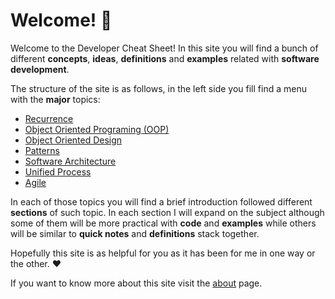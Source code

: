 # Welcome! 🥳

Welcome to the Developer Cheat Sheet! In this site you will find a bunch of different **concepts**, **ideas**, **definitions** and **examples** related with **software development**.

The structure of the site is as follows, in the left side you fill find a menu with the **major** topics:

- [Recurrence](./recurrence/)
- [Object Oriented Programing (OOP)](./oop/)
- [Object Oriented Design](./ood/)
- [Patterns](./patterns/)
- [Software Architecture](./software-architecture/)
- [Unified Process](./unified-process/)
- [Agile](./agile/)

In each of those topics you will find a brief introduction followed different **sections** of such topic. In each section I will expand on the subject although some of them will be more practical with **code** and **examples** while others will be similar to **quick notes** and **definitions** stack together.

Hopefully this site is as helpful for you as it has been for me in one way or the other. ❤️

If you want to know more about this site visit the [about](./about/) page.
